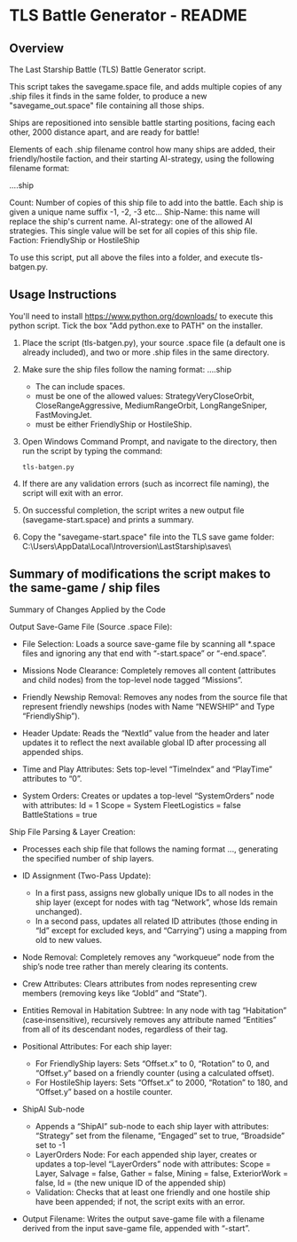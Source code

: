 TLS Battle Generator - README
=============================

Overview
--------
The Last Starship Battle (TLS) Battle Generator script.

This script takes the savegame.space file, and adds multiple copies of any .ship files it finds in the same folder, to produce a new "savegame_out.space" file containing all those ships.

Ships are repositioned into sensible battle starting positions, facing each other, 2000 distance apart, and are ready for battle!
 
Elements of each .ship filename control how many ships are added, their friendly/hostile faction, and their starting AI-strategy, using the following filename format:

<count>.<ship-name>.<AI-strategy>.<faction>.ship

Count: Number of copies of this ship file to add into the battle. Each ship is given a unique name suffix -1, -2, -3 etc...
Ship-Name: this name will replace the ship's current name.
AI-strategy: one of the allowed AI strategies. This single value will be set for all copies of this ship file.
Faction: FriendlyShip or HostileShip

To use this script, put all above the files into a folder, and execute tls-batgen.py. 


Usage Instructions
------------------

You'll need to install https://www.python.org/downloads/ to execute this python script. Tick the box "Add python.exe to PATH" on the installer.

1. Place the script (tls-batgen.py), your source .space file (a default one is already included), and two or more .ship files in the same directory.
2. Make sure the ship files follow the naming format:
   <count>.<ship-name>.<strategy>.<faction>.ship
   - The <ship-name> can include spaces.
   - <strategy> must be one of the allowed values: StrategyVeryCloseOrbit, CloseRangeAggressive, MediumRangeOrbit, LongRangeSniper, FastMovingJet.
   - <faction> must be either FriendlyShip or HostileShip.
3. Open Windows Command Prompt, and navigate to the directory, then run the script by typing the command: 
   
       tls-batgen.py

4. If there are any validation errors (such as incorrect file naming), the script will exit with an error.
5. On successful completion, the script writes a new output file (savegame-start.space) and prints a summary.
6. Copy the "savegame-start.space" file into the TLS save game folder: C:\Users<your-windows-login-name>\AppData\Local\Introversion\LastStarship\saves\


Summary of modifications the script makes to the same-game / ship files
-----------------------------------------------------------------------

Summary of Changes Applied by the Code

Output Save-Game File (Source .space File):

- File Selection: Loads a source save-game file by scanning all *.space files and ignoring any that end with “-start.space” or “-end.space”.

- Missions Node Clearance: Completely removes all content (attributes and child nodes) from the top-level node tagged “Missions”.
 
- Friendly Newship Removal: Removes any nodes from the source file that represent friendly newships (nodes with Name “NEWSHIP” and Type “FriendlyShip”).

- Header Update: Reads the “NextId” value from the header and later updates it to reflect the next available global ID after processing all appended ships.

- Time and Play Attributes: Sets top-level “TimeIndex” and “PlayTime” attributes to “0”.

- System Orders: Creates or updates a top-level “SystemOrders” node with attributes: Id = 1 Scope = System FleetLogistics = false BattleStations = true

Ship File Parsing & Layer Creation:

- Processes each ship file that follows the naming format <count>.<ship-name>.<strategy>.<faction>, generating the specified number of ship layers.

- ID Assignment (Two-Pass Update):
	- In a first pass, assigns new globally unique IDs to all nodes in the ship layer (except for nodes with tag “Network”, whose Ids remain unchanged).
	- In a second pass, updates all related ID attributes (those ending in “Id” except for excluded keys, and “Carrying”) using a mapping from old to new values.

- Node Removal: Completely removes any “workqueue” node from the ship’s node tree rather than merely clearing its contents.

- Crew Attributes: Clears attributes from nodes representing crew members (removing keys like “JobId” and “State”).

- Entities Removal in Habitation Subtree: In any node with tag “Habitation” (case‑insensitive), recursively removes any attribute named “Entities” from all of its descendant nodes, regardless of their tag.

- Positional Attributes: For each ship layer:
	- For FriendlyShip layers: Sets “Offset.x” to 0, “Rotation” to 0, and “Offset.y” based on a friendly counter (using a calculated offset).
	- For HostileShip layers: Sets “Offset.x” to 2000, “Rotation” to 180, and “Offset.y” based on a hostile counter.

- ShipAI Sub-node
  	- Appends a “ShipAI” sub-node to each ship layer with attributes: “Strategy” set from the filename, “Engaged” set to true, “Broadside” set to -1
  	- LayerOrders Node: For each appended ship layer, creates or updates a top-level “LayerOrders” node with attributes: Scope = Layer, Salvage = false, Gather = false, Mining = false, ExteriorWork = false, Id = (the new unique ID of the appended ship)
	- Validation: Checks that at least one friendly and one hostile ship have been appended; if not, the script exits with an error.

- Output Filename: Writes the output save-game file with a filename derived from the input save-game file, appended with “-start”.
